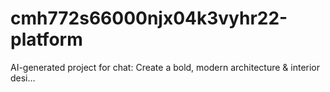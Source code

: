 # cmh772s66000njx04k3vyhr22-platform
AI-generated project for chat: Create a bold, modern architecture &amp; interior desi...
